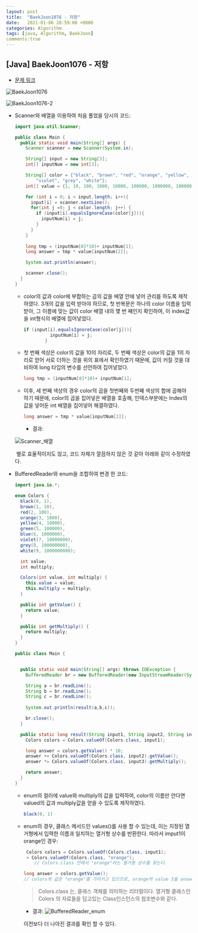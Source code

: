```yaml
---
layout: post
title:  "BaekJoon1076 - 저항"
date:   2021-01-06 20:59:00 +0800
categories: Algorithm
tags: [java, Algorithm, BaekJoon]
comments:true
---
```




## [Java] BaekJoon1076 - 저항



* [문제 링크]( https://www.acmicpc.net/problem/1076)

![BaekJoon1076](https://user-images.githubusercontent.com/69128652/103766798-ccec7e00-5062-11eb-8ed6-cd7e7fc437b6.png)

![BaekJoon1076-2](https://user-images.githubusercontent.com/69128652/103766985-23f25300-5063-11eb-8b2c-7b3cd8ecaecb.png)



* Scanner와 배열을 이용하여 처음 풀었을 당시의 코드:

  ```java
  import java.util.Scanner;
  
  public class Main {
    public static void main(String[] args) {
      Scanner scanner = new Scanner(System.in);
  
      String[] input = new String[3];
      int[] inputNum = new int[3];
  
      String[] color = {"black", "brown", "red", "orange", "yellow", "green", "blue",
          "violet", "grey", "white"};
      int[] value = {1, 10, 100, 1000, 10000, 100000, 1000000, 10000000, 100000000, 1000000000};
  
      for (int i = 0; i < input.length; i++){
        input[i] = scanner.nextLine();
        for(int j =0; j < color.length; j++) {
          if (input[i].equalsIgnoreCase(color[j])){
            inputNum[i] = j;
          }
        }
      }
      
      long tmp = (inputNum[0]*10)+ inputNum[1];
      long answer = tmp * value[inputNum[2]];
  
      System.out.println(answer);
  
      scanner.close();
    }
  }
  
  ```

  * color의 값과 color에 부합하는 곱의 값을 배열 안에 넣어 관리를 하도록 제작하였다.
    3개의 값을 입력 받아야 하므로, 첫 반복문은 하나의 color 이름을 입력받아, 그 이름에 맞는 값이 color 배열 내의 몇 번 째인지 확인하여, 이 index값을 int형식의 배열에 집어넣었다.

    ```java
    if (input[i].equalsIgnoreCase(color[j])){
              inputNum[i] = j;
            }
    ```

  * 첫 번째 색상은 color의 값을 10의 자리로, 두 번째 색상은 color의 값을 1의 자리로 얻어 서로 더하는 것을 위의 표에서 확인하였기 때문에, 값이 커질 것을 대비하여 long 타입의 변수를 선언하여 집어넣었다.

    ```java
    long tmp = (inputNum[0]*10)+ inputNum[1];
    ```

  * 이후, 세 번째 색상의 경우 color의 곱을 첫번째와 두번째 색상의 합에 곱해야 하기 때문에,
    color의 곱을 집어넣은 배열을 호출해, 인덱스부분에는 Index의 값을 넣어둔 int 배열을 집어넣어 해결하였다.

    ```java
    long answer = tmp * value[inputNum[2]];
    ```

    

    * 결과:

  ![Scanner_배열](https://user-images.githubusercontent.com/69128652/103767111-6451d100-5063-11eb-9a6d-71bc7d364666.png)

  ​			별로 효율적이지도 않고, 코드 자체가 깔끔하지 않은 것 같아 아래와 같이 수정하였다.



* BufferedReader와 enum을 조합하여 변경 한 코드:

  ```java
  import java.io.*;
  
  enum Colors {
    black(0, 1),
    brown(1, 10),
    red(2, 100),
    orange(3, 1000),
    yellow(4, 10000),
    green(5, 100000),
    blue(6, 1000000),
    violet(7, 10000000),
    grey(8, 100000000),
    white(9, 1000000000);
  
    int value;
    int multiply;
  
    Colors(int value, int multiply) {
      this.value = value;
      this.multiply = multiply;
    }
  
    public int getValue() {
      return value;
    }
  
    public int getMultiply() {
      return multiply;
    }
  }
  
  public class Main {
  
  
    public static void main(String[] args) throws IOException {
      BufferedReader br = new BufferedReader(new InputStreamReader(System.in));
  
      String a = br.readLine();
      String b = br.readLine();
      String c = br.readLine();
      
      System.out.println(result(a,b,c));
  
      br.close();
    }
  
    public static long result(String input1, String input2, String input3) {
      Colors colors = Colors.valueOf(Colors.class, input1);
  
      long answer = colors.getValue() * 10;
      answer += Colors.valueOf(Colors.class, input2).getValue();
      answer *= Colors.valueOf(Colors.class, input3).getMultiply();
  
      return answer;
    }
  }
  
  ```

  * enum의 컬러에 value와 multiply의 값을 입력하여, color의 이름만 안다면 valued의 값과 multiply값을 얻을 수 있도록 제작하였다.

    ```java
    black(0, 1)
    ```

  * enum의 경우, 클래스 메서드인 values()를 사용 할 수 있는데, 이는 지정된 열거형에서 입력한 이름과 일치하는 열거형 상수를 반환한다.
    따라서 imput1이 orange인 경우:

    ```java
     Colors colors = Colors.valueOf(Colors.class, input1);
     > Colors.valueOf(Colors.class, "orange");
    	// Colors.class 안에서 "orange"라는 열거형 상수를 찾는다.
    
    long answer = colors.getValue();
    // colors의 값은 "orange"를 가리키고 있으므로, orange의 value 3을 answer에 저장한다. 
    ```

    > Colors.class 는, 클래스 객체를 의미하는 리터럴이다.
    > 열거형 클래스인 Colors 의 자료들을 담고있는 Class인스턴스의 참조변수와 같다.

    * 결과:
      ![BufferedReader_enum](https://user-images.githubusercontent.com/69128652/103767126-6b78df00-5063-11eb-9948-64d796e61a29.png)

    이전보다 더 나아진 결과를 확인 할 수 있다.
